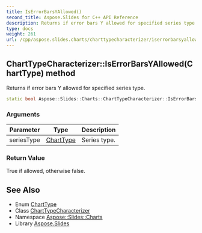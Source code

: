 ```yaml
---
title: IsErrorBarsYAllowed()
second_title: Aspose.Slides for C++ API Reference
description: Returns if error bars Y allowed for specified series type.
type: docs
weight: 261
url: /cpp/aspose.slides.charts/charttypecharacterizer/iserrorbarsyallowed/
---
```

## ChartTypeCharacterizer::IsErrorBarsYAllowed(ChartType) method


Returns if error bars Y allowed for specified series type.

```cpp
static bool Aspose::Slides::Charts::ChartTypeCharacterizer::IsErrorBarsYAllowed(ChartType seriesType)
```


### Arguments

| Parameter | Type | Description |
| --- | --- | --- |
| seriesType | [ChartType](../../charttype/) | Series type. |

### Return Value

True if allowed, otherwise false.

## See Also

* Enum [ChartType](../charttype/)
* Class [ChartTypeCharacterizer](./)
* Namespace [Aspose::Slides::Charts](../)
* Library [Aspose.Slides](../../)